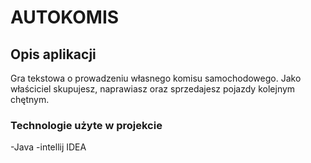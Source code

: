 # AUTOKOMIS

## Opis aplikacji


Gra tekstowa o prowadzeniu własnego komisu samochodowego. Jako właściciel skupujesz, naprawiasz oraz sprzedajesz pojazdy kolejnym chętnym. 

### Technologie użyte w projekcie


-Java
-intellij IDEA





